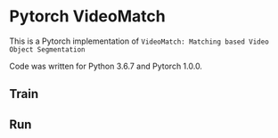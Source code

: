 # Pytorch VideoMatch

This is a Pytorch implementation of `VideoMatch: Matching based Video Object Segmentation`

Code was written for Python 3.6.7 and Pytorch 1.0.0.

## Train

## Run